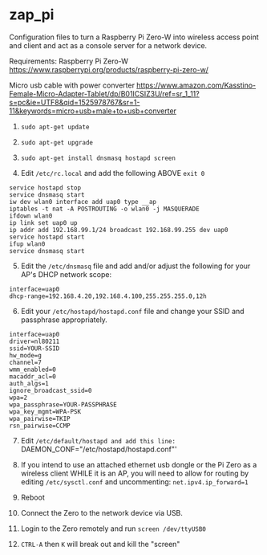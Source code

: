 # zap_pi
Configuration files to turn a Raspberry Pi Zero-W into  wireless access point and client and act as a console server for a network device.

Requirements:
Raspberry Pi Zero-W
https://www.raspberrypi.org/products/raspberry-pi-zero-w/

Micro usb cable with power converter
https://www.amazon.com/Kasstino-Female-Micro-Adapter-Tablet/dp/B01ICSIZ3U/ref=sr_1_11?s=pc&ie=UTF8&qid=1525978767&sr=1-11&keywords=micro+usb+male+to+usb+converter




1.  `sudo apt-get update`
2.  `sudo apt-get upgrade`
3.  `sudo apt-get install dnsmasq hostapd screen`

4.  Edit `/etc/rc.local` and add the following ABOVE `exit 0`

```
service hostapd stop
service dnsmasq start
iw dev wlan0 interface add uap0 type __ap
iptables -t nat -A POSTROUTING -o wlan0 -j MASQUERADE
ifdown wlan0
ip link set uap0 up
ip addr add 192.168.99.1/24 broadcast 192.168.99.255 dev uap0
service hostapd start
ifup wlan0
service dnsmasq start
```

5.  Edit the `/etc/dnsmasq` file and add and/or adjust the following for your AP's DHCP network scope:
```
interface=uap0
dhcp-range=192.168.4.20,192.168.4.100,255.255.255.0,12h
```

6.  Edit your `/etc/hostapd/hostapd.conf` file and change your SSID and passphrase appropriately.
```
interface=uap0
driver=nl80211
ssid=YOUR-SSID
hw_mode=g
channel=7
wmm_enabled=0
macaddr_acl=0
auth_algs=1
ignore_broadcast_ssid=0
wpa=2
wpa_passphrase=YOUR-PASSPHRASE
wpa_key_mgmt=WPA-PSK
wpa_pairwise=TKIP
rsn_pairwise=CCMP
```

7.  Edit `/etc/default/hostapd and add this line:
`DAEMON_CONF="/etc/hostapd/hostapd.conf"'

8.  If you intend to use an attached ethernet usb dongle or the Pi Zero as a wireless client WHILE it is an AP, you will need to allow for routing by editing `/etc/sysctl.conf` and uncommenting:
`net.ipv4.ip_forward=1`  

9.  Reboot


10.  Connect the Zero to the network device via USB.  

11.  Login to the Zero remotely and run `screen /dev/ttyUSB0`

12.  `CTRL-A` then `K` will break out and kill the "screen"  

